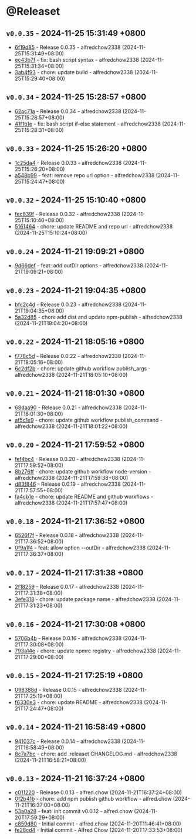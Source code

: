 # @Releaset
## `v0.0.35` - 2024-11-25 15:31:49 +0800

* [6f19d85](../../commits/6f19d854b73d7bd87dc3dab7fe3b5a8408d4b0b1) - Release 0.0.35 - alfredchow2338 (2024-11-25T15:31:49+08:00)
* [ec43b7f](../../commits/ec43b7f5ce9141b9642515abc8b441afb9adc72a) - fix: bash script syntax - alfredchow2338 (2024-11-25T15:31:34+08:00)
* [3ab4f93](../../commits/3ab4f93b2bd2914dd7e0a78ddacbb848df88fb93) - chore: update build - alfredchow2338 (2024-11-25T15:29:40+08:00)

## `v0.0.34` - 2024-11-25 15:28:57 +0800

* [62ac71a](../../commits/62ac71ad6f867b87b3d9c37bf94fb8f87bec8f0f) - Release 0.0.34 - alfredchow2338 (2024-11-25T15:28:57+08:00)
* [41f1b1e](../../commits/41f1b1e7ee71fd9dbeb1d28916ae59ac46f91619) - fix: bash script if-else statement - alfredchow2338 (2024-11-25T15:28:31+08:00)

## `v0.0.33` - 2024-11-25 15:26:20 +0800

* [1c25da4](../../commits/1c25da4122b882bbb5d61e7e8837c2b267e17da6) - Release 0.0.33 - alfredchow2338 (2024-11-25T15:26:20+08:00)
* [a548b99](../../commits/a548b99970536fa55531fa4a9d16609f78862df4) - feat: remove repo url option - alfredchow2338 (2024-11-25T15:24:47+08:00)

## `v0.0.32` - 2024-11-25 15:10:40 +0800

* [fec639f](../../commits/fec639f30d87bea60ba073a40e5298e5b32f1edc) - Release 0.0.32 - alfredchow2338 (2024-11-25T15:10:40+08:00)
* [5161464](../../commits/51614648f1fa8edb33d96da154d5a50ef5493467) - chore: update README and repo url - alfredchow2338 (2024-11-25T15:10:24+08:00)

## `v0.0.24` - 2024-11-21 19:09:21 +0800

* [9d66def](https://github.com/AlfredChow2338/releaset/commits/9d66deff9798775cf182bcda20ba597ce94b9084) - feat: add outDir options - alfredchow2338 (2024-11-21T19:09:21+08:00)

## `v0.0.23` - 2024-11-21 19:04:35 +0800

* [bfc2c4d](https://github.com/AlfredChow2338/releaset/commits/bfc2c4db093c708914b6c7169b8d20dfbaa627a5) - Release 0.0.23 - alfredchow2338 (2024-11-21T19:04:35+08:00)
* [5a32d85](https://github.com/AlfredChow2338/releaset/commits/5a32d85d0118998ec95ae90ae06cb68bb2cf94c2) - chore add dist and update npm-publish - alfredchow2338 (2024-11-21T19:04:20+08:00)

## `v0.0.22` - 2024-11-21 18:05:16 +0800

* [f778c5d](https://github.com/AlfredChow2338/releaset/commits/f778c5d36cd5e7473a540914a1a28ccea54dd634) - Release 0.0.22 - alfredchow2338 (2024-11-21T18:05:16+08:00)
* [6c2df2b](https://github.com/AlfredChow2338/releaset/commits/6c2df2beaf19f1d727158c19cf5f4f21b334ac4a) - chore: update github workflow publish_args - alfredchow2338 (2024-11-21T18:05:10+08:00)

## `v0.0.21` - 2024-11-21 18:01:30 +0800

* [68daa90](https://github.com/AlfredChow2338/releaset/commits/68daa90a0a76a8d582214cbe4f584a22a9879587) - Release 0.0.21 - alfredchow2338 (2024-11-21T18:01:30+08:00)
* [af5c1e9](https://github.com/AlfredChow2338/releaset/commits/af5c1e962aabbd4f469d5f4e7657fb2de316cb25) - chore: update github workflow publish_command - alfredchow2338 (2024-11-21T18:01:22+08:00)

## `v0.0.20` - 2024-11-21 17:59:52 +0800

* [fef4bc4](https://github.com/AlfredChow2338/releaset/commits/fef4bc4f98107fbf4830a2849ca031f28fa31073) - Release 0.0.20 - alfredchow2338 (2024-11-21T17:59:52+08:00)
* [8b276ff](https://github.com/AlfredChow2338/releaset/commits/8b276fff7f3c16faf7d2c03f3b575638313d48b8) - chore: update github workflow node-version - alfredchow2338 (2024-11-21T17:59:38+08:00)
* [d83f846](https://github.com/AlfredChow2338/releaset/commits/d83f846cf5da2c4a25aea58a22c9e7e8953c14cd) - Release 0.0.19 - alfredchow2338 (2024-11-21T17:57:55+08:00)
* [fa4cb1e](https://github.com/AlfredChow2338/releaset/commits/fa4cb1e53e3ad5738a27c5b7b5fa4a844739e621) - chore: update README and github workflows - alfredchow2338 (2024-11-21T17:57:47+08:00)

## `v0.0.18` - 2024-11-21 17:36:52 +0800

* [6526f7f](https://github.com/AlfredChow2338/releaset/commits/6526f7fccc0e46d76b236866a69e79ed6ea7e0b5) - Release 0.0.18 - alfredchow2338 (2024-11-21T17:36:52+08:00)
* [0f9a1f4](https://github.com/AlfredChow2338/releaset/commits/0f9a1f40b4a52d15ce9aca8a2d575244edf9f732) - feat: allow option --outDir - alfredchow2338 (2024-11-21T17:36:37+08:00)

## `v0.0.17` - 2024-11-21 17:31:38 +0800

* [2f18259](https://github.com/AlfredChow2338/releaset/commits/2f182597c118dce6a5d12048cb36af3d01963bab) - Release 0.0.17 - alfredchow2338 (2024-11-21T17:31:38+08:00)
* [3efe318](https://github.com/AlfredChow2338/releaset/commits/3efe3187d4eb58b0c573d4686c3e6e513d356fbf) - chore: update package name - alfredchow2338 (2024-11-21T17:31:23+08:00)

## `v0.0.16` - 2024-11-21 17:30:08 +0800

* [5706b4b](https://github.com/AlfredChow2338/releaset/commits/5706b4b2c2802d0a469db8c6f571240d679f8c27) - Release 0.0.16 - alfredchow2338 (2024-11-21T17:30:08+08:00)
* [793a14e](https://github.com/AlfredChow2338/releaset/commits/793a14e397b8c1abe6f7b080fca92b8a204918fb) - chore: update npmrc registry - alfredchow2338 (2024-11-21T17:29:00+08:00)

## `v0.0.15` - 2024-11-21 17:25:19 +0800

* [098388d](https://github.com/AlfredChow2338/releaset/commits/098388d794a57107d9eb66ee7d963a775af0f9b3) - Release 0.0.15 - alfredchow2338 (2024-11-21T17:25:19+08:00)
* [f6330e3](https://github.com/AlfredChow2338/releaset/commits/f6330e372fc3a823d18b204c5abf13aeba0031fa) - chore: update README - alfredchow2338 (2024-11-21T17:24:47+08:00)

## `v0.0.14` - 2024-11-21 16:58:49 +0800

* [941037c](https://github.com/AlfredChow2338/releaset/commits/941037c0ed7098cdd1ddeb6e620a8eb6fd2eba1b) - Release 0.0.14 - alfredchow2338 (2024-11-21T16:58:49+08:00)
* [8c7a7bc](https://github.com/AlfredChow2338/releaset/commits/8c7a7bcf373046920b9197622017708c99cc4856) - chore: add .releaset CHANGELOG.md - alfredchow2338 (2024-11-21T16:58:21+08:00)

## `v0.0.13` - 2024-11-21 16:37:24 +0800

* [c011220](https://github.com/AlfredChow2338/releaset/commits/c011220ab3305c8e0808f5de1d53fb8632d04315) - Release 0.0.13 - alfred.chow (2024-11-21T16:37:24+08:00)
* [0f2b41b](https://github.com/AlfredChow2338/releaset/commits/0f2b41bc7e7ed7ae6ff197984c2c76af14788d14) - chore: add npm publish github workflow - alfred.chow (2024-11-21T16:37:00+08:00)
* [53a0a28](https://github.com/AlfredChow2338/releaset/commits/53a0a28cda700b40c236dc543f8a74febf01b948) - feat: init commit v0.0.12 - alfred.chow (2024-11-20T17:59:29+08:00)
* [c859d80](https://github.com/AlfredChow2338/releaset/commits/c859d8046d15d2bb0709c9ec15bcd8c2f8e240aa) - Initial commit - alfred.chow (2024-11-20T11:46:41+08:00)
* [fe28cd4](https://github.com/AlfredChow2338/releaset/commits/fe28cd4543063e4a21bcb7d9232b4913f9cf45d8) - Initial commit - Alfred Chow (2024-11-20T17:33:53+08:00)

